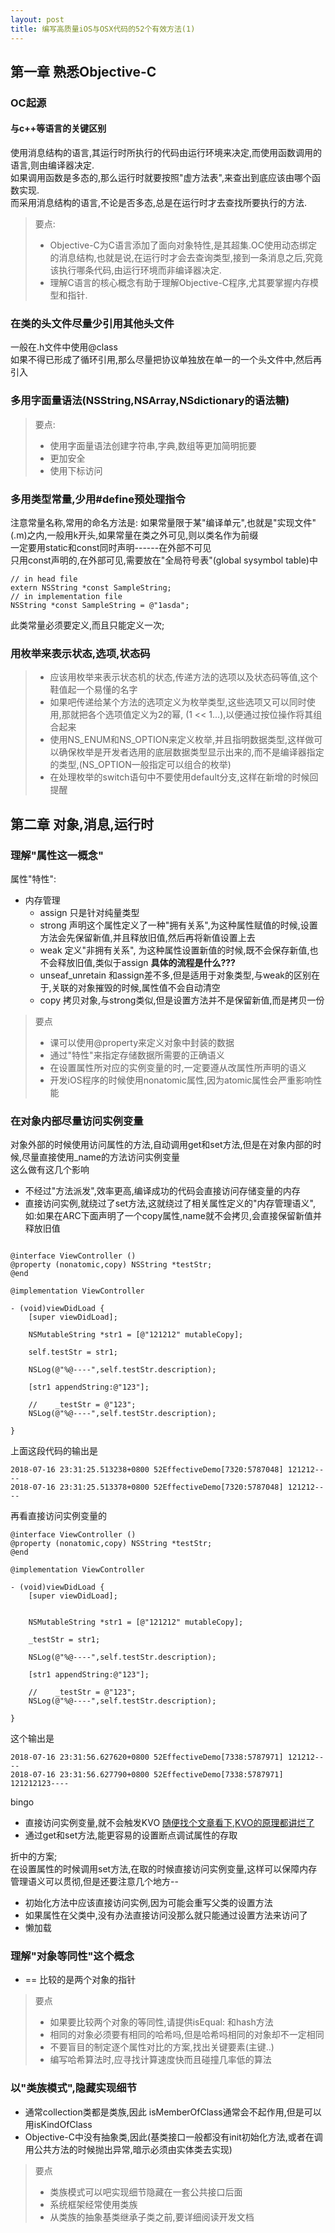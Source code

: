 ```yaml
---
layout: post
title: 编写高质量iOS与OSX代码的52个有效方法(1)
---
```


## 第一章 熟悉Objective-C
### OC起源
#### 与c++等语言的关键区别
使用消息结构的语言,其运行时所执行的代码由运行环境来决定,而使用函数调用的语言,则由编译器决定.  
如果调用函数是多态的,那么运行时就要按照"虚方法表",来查出到底应该由哪个函数实现.  
而采用消息结构的语言,不论是否多态,总是在运行时才去查找所要执行的方法.

>要点:
>
>* Objective-C为C语言添加了面向对象特性,是其超集.OC使用动态绑定的消息结构,也就是说,在运行时才会去查询类型,接到一条消息之后,究竟该执行哪条代码,由运行环境而非编译器决定.
>* 理解C语言的核心概念有助于理解Objective-C程序,尤其要掌握内存模型和指针.


### 在类的头文件尽量少引用其他头文件
一般在.h文件中使用@class  
如果不得已形成了循环引用,那么尽量把协议单独放在单一的一个头文件中,然后再引入

### 多用字面量语法(NSString,NSArray,NSdictionary的语法糖)

>要点:
>
>* 使用字面量语法创建字符串,字典,数组等更加简明扼要
>* 更加安全
>* 使用下标访问


### 多用类型常量,少用#define预处理指令
注意常量名称,常用的命名方法是:  如果常量限于某"编译单元",也就是"实现文件"(.m)之内,一般用k开头,如果常量在类之外可见,则以类名作为前缀  
一定要用static和const同时声明------在外部不可见  
只用const声明的,在外部可见,需要放在"全局符号表"(global sysymbol table)中

```
// in head file
extern NSString *const SampleString;
// in implementation file
NSString *const SampleString = @"1asda";
```
此类常量必须要定义,而且只能定义一次;  

### 用枚举来表示状态,选项,状态码
> * 应该用枚举来表示状态机的状态,传递方法的选项以及状态码等值,这个鞋值起一个易懂的名字
> * 如果吧传递给某个方法的选项定义为枚举类型,这些选项又可以同时使用,那就把各个选项值定义为2的幂, (1 << 1...),以便通过按位操作将其组合起来
> * 使用NS_ENUM和NS_OPTION来定义枚举,并且指明数据类型,这样做可以确保枚举是开发者选用的底层数据类型显示出来的,而不是编译器指定的类型,(NS_OPTION一般指定可以组合的枚举)
> * 在处理枚举的switch语句中不要使用default分支,这样在新增的时候回提醒


## 第二章 对象,消息,运行时
### 理解"属性这一概念"
属性"特性":  

* 内存管理
	* assign 只是针对纯量类型
	* strong 声明这个属性定义了一种"拥有关系",为这种属性赋值的时候,设置方法会先保留新值,并且释放旧值,然后再将新值设置上去
	* weak 定义"非拥有关系", 为这种属性设置新值的时候,既不会保存新值,也不会释放旧值,类似于assign  **具体的流程是什么???**
	* unseaf_unretain 和assign差不多,但是适用于对象类型,与weak的区别在于,关联的对象摧毁的时候,属性值不会自动清空
	* copy 拷贝对象,与strong类似,但是设置方法并不是保留新值,而是拷贝一份

>要点
>
>* 课可以使用@property来定义对象中封装的数据
>* 通过"特性"来指定存储数据所需要的正确语义
>* 在设置属性所对应的实例变量的时,一定要遵从改属性所声明的语义
>* 开发iOS程序的时候使用nonatomic属性,因为atomic属性会严重影响性能


### 在对象内部尽量访问实例变量

对象外部的时候使用访问属性的方法,自动调用get和set方法,但是在对象内部的时候,尽量直接使用_name的方法访问实例变量  
这么做有这几个影响

* 不经过"方法派发",效率更高,编译成功的代码会直接访问存储变量的内存
* 直接访问实例,就绕过了set方法,这就绕过了相关属性定义的"内存管理语义",如:如果在ARC下面声明了一个copy属性,name就不会拷贝,会直接保留新值并释放旧值

```

@interface ViewController ()
@property (nonatomic,copy) NSString *testStr;
@end

@implementation ViewController

- (void)viewDidLoad {
    [super viewDidLoad];

    NSMutableString *str1 = [@"121212" mutableCopy];
    
    self.testStr = str1;
    
    NSLog(@"%@----",self.testStr.description);
    
    [str1 appendString:@"123"];
    
    //    _testStr = @"123";
    NSLog(@"%@----",self.testStr.description);

}

```
上面这段代码的输出是  

```
2018-07-16 23:31:25.513238+0800 52EffectiveDemo[7320:5787048] 121212----
2018-07-16 23:31:25.513378+0800 52EffectiveDemo[7320:5787048] 121212----

```
再看直接访问实例变量的

```
@interface ViewController ()
@property (nonatomic,copy) NSString *testStr;
@end

@implementation ViewController

- (void)viewDidLoad {
    [super viewDidLoad];

    
    NSMutableString *str1 = [@"121212" mutableCopy];
    
    _testStr = str1;
    
    NSLog(@"%@----",self.testStr.description);
    
    [str1 appendString:@"123"];
    
    //    _testStr = @"123";
    NSLog(@"%@----",self.testStr.description);

}
```
这个输出是

```
2018-07-16 23:31:56.627620+0800 52EffectiveDemo[7338:5787971] 121212----
2018-07-16 23:31:56.627790+0800 52EffectiveDemo[7338:5787971] 121212123----

```

bingo  

* 直接访问实例变量,就不会触发KVO [随便找个文章看下,KVO的原理都讲烂了](https://www.jianshu.com/p/e59bb8f59302)
* 通过get和set方法,能更容易的设置断点调试属性的存取


折中的方案;  
在设置属性的时候调用set方法,在取的时候直接访问实例变量,这样可以保障内存管理语义可以贯彻,但是还要注意几个地方--

* 初始化方法中应该直接访问实例,因为可能会重写父类的设置方法
* 如果属性在父类中,没有办法直接访问没那么就只能通过设置方法来访问了
* 懒加载

### 理解"对象等同性"这个概念

* == 比较的是两个对象的指针

> 要点
> 
> * 如果要比较两个对象的等同性,请提供isEqual: 和hash方法
> * 相同的对象必须要有相同的哈希吗,但是哈希吗相同的对象却不一定相同
> * 不要盲目的制定逐个属性对比的方案,找出关键要素(主键..)
> * 编写哈希算法时,应寻找计算速度快而且碰撞几率低的算法

### 以"类族模式",隐藏实现细节

* 通常collection类都是类族,因此 isMemberOfClass通常会不起作用,但是可以用isKindOfClass
* Objective-C中没有抽象类,因此(基类接口一般都没有init初始化方法,或者在调用公共方法的时候抛出异常,暗示必须由实体类去实现)

> 要点
> 
> * 类族模式可以吧实现细节隐藏在一套公共接口后面
> * 系统框架经常使用类族
> * 从类族的抽象基类继承子类之前,要详细阅读开发文档
> 


